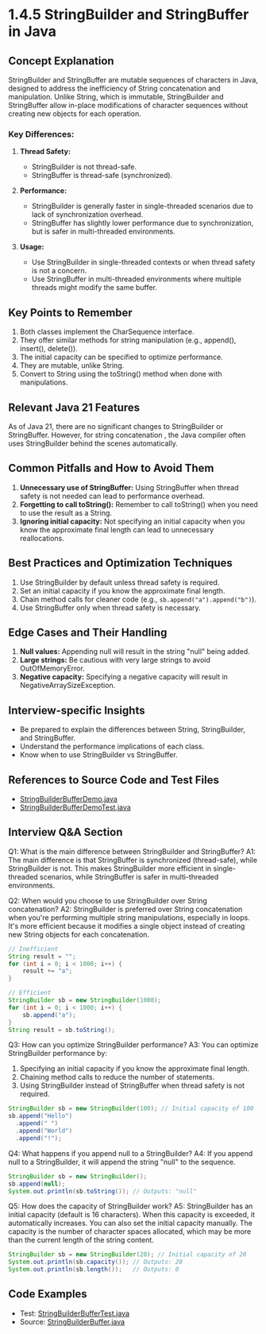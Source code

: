 # 1.4.5 StringBuilder and StringBuffer in Java

## Concept Explanation

StringBuilder and StringBuffer are mutable sequences of characters in Java, designed to address the inefficiency of 
String concatenation and manipulation. Unlike String, which is immutable, StringBuilder and StringBuffer allow in-place
modifications of character sequences without creating new objects for each operation.

### Key Differences:

1. **Thread Safety:**
   - StringBuilder is not thread-safe.
   - StringBuffer is thread-safe (synchronized).

2. **Performance:**
   - StringBuilder is generally faster in single-threaded scenarios due to lack of synchronization overhead.
   - StringBuffer has slightly lower performance due to synchronization, but is safer in multi-threaded environments.

3. **Usage:**
   - Use StringBuilder in single-threaded contexts or when thread safety is not a concern.
   - Use StringBuffer in multi-threaded environments where multiple threads might modify the same buffer.

## Key Points to Remember

1. Both classes implement the CharSequence interface.
2. They offer similar methods for string manipulation (e.g., append(), insert(), delete()).
3. The initial capacity can be specified to optimize performance.
4. They are mutable, unlike String.
5. Convert to String using the toString() method when done with manipulations.

## Relevant Java 21 Features

As of Java 21, there are no significant changes to StringBuilder or StringBuffer. However, for string concatenation
, the Java compiler often uses StringBuilder behind the scenes automatically.

## Common Pitfalls and How to Avoid Them

1. **Unnecessary use of StringBuffer:** Using StringBuffer when thread safety is not needed can lead to performance overhead.
2. **Forgetting to call toString():** Remember to call toString() when you need to use the result as a String.
3. **Ignoring initial capacity:** Not specifying an initial capacity when you know the approximate final length can lead to unnecessary reallocations.

## Best Practices and Optimization Techniques

1. Use StringBuilder by default unless thread safety is required.
2. Set an initial capacity if you know the approximate final length.
3. Chain method calls for cleaner code (e.g., `sb.append("a").append("b")`).
4. Use StringBuffer only when thread safety is necessary.

## Edge Cases and Their Handling

1. **Null values:** Appending null will result in the string "null" being added.
2. **Large strings:** Be cautious with very large strings to avoid OutOfMemoryError.
3. **Negative capacity:** Specifying a negative capacity will result in NegativeArraySizeException.

## Interview-specific Insights

- Be prepared to explain the differences between String, StringBuilder, and StringBuffer.
- Understand the performance implications of each class.
- Know when to use StringBuilder vs StringBuffer.

## References to Source Code and Test Files

- [StringBuilderBufferDemo.java](StringBuilderBufferDemo.java)
- [StringBuilderBufferDemoTest.java](StringBuilderBufferDemoTest.java)

## Interview Q&A Section

Q1: What is the main difference between StringBuilder and StringBuffer?
A1: The main difference is that StringBuffer is synchronized (thread-safe), while StringBuilder is not.
This makes StringBuilder more efficient in single-threaded scenarios, while StringBuffer is safer in multi-threaded environments.

Q2: When would you choose to use StringBuilder over String concatenation?
A2: StringBuilder is preferred over String concatenation when you're performing multiple string manipulations, 
especially in loops. It's more efficient because it modifies a single object instead of creating new String objects for each concatenation.

```java
// Inefficient
String result = "";
for (int i = 0; i < 1000; i++) {
    result += "a";
}

// Efficient
StringBuilder sb = new StringBuilder(1000);
for (int i = 0; i < 1000; i++) {
    sb.append("a");
}
String result = sb.toString();
```

Q3: How can you optimize StringBuilder performance?
A3: You can optimize StringBuilder performance by:
1. Specifying an initial capacity if you know the approximate final length.
2. Chaining method calls to reduce the number of statements.
3. Using StringBuilder instead of StringBuffer when thread safety is not required.

```java
StringBuilder sb = new StringBuilder(100); // Initial capacity of 100
sb.append("Hello")
  .append(" ")
  .append("World")
  .append("!");
```

Q4: What happens if you append null to a StringBuilder?
A4: If you append null to a StringBuilder, it will append the string "null" to the sequence.

```java
StringBuilder sb = new StringBuilder();
sb.append(null);
System.out.println(sb.toString()); // Outputs: "null"
```

Q5: How does the capacity of StringBuilder work?
A5: StringBuilder has an initial capacity (default is 16 characters). When this capacity is exceeded, it automatically increases. You can also set the initial capacity manually. The capacity is the number of character spaces allocated, which may be more than the current length of the string content.

```java
StringBuilder sb = new StringBuilder(20); // Initial capacity of 20
System.out.println(sb.capacity()); // Outputs: 20
System.out.println(sb.length());   // Outputs: 0
```


## Code Examples

- Test: [StringBuilderBufferTest.java](src/test/java/com/github/msorkhpar/claudejavatutor/literals/StringBuilderBufferTest.java)
- Source: [StringBuilderBuffer.java](src/main/java/com/github/msorkhpar/claudejavatutor/literals/StringBuilderBuffer.java)
